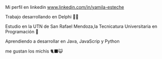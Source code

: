 Mi perfil en linkedin www.linkedin.com/in/yamila-esteche

Trabajo desarrollando en Delphi 👩‍💻

Estudio en la UTN de San Rafael Mendoza,la Tecnicatura Universitaria en Programación 🎒

Aprendiendo a desarrollar en Java, JavaScrip y Python 

me gustan los michis 🐈‍⬛😺
